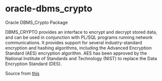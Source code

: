 # oracle-dbms_crypto
Oracle DBMS_Crypto Package

<bold>DBMS_CRYPTO</bold> provides an interface to encrypt and decrypt stored data, and can be used in conjunction with PL/SQL programs running network communications. It provides support for several industry-standard encryption and hashing algorithms, including the Advanced Encryption Standard (AES) encryption algorithm. AES has been approved by the National Institute of Standards and Technology (NIST) to replace the Data Encryption Standard (DES).

Source from [this](https://docs.oracle.com/database/121/ARPLS/d_crypto.htm#ARPLS664)
